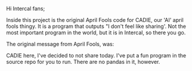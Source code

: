 Hi Intercal fans;

Inside this project is the original April Fools code for CADIE, our 'AI' april fools thingy. It is a program that outputs "I don't feel like sharing'. Not the most important program in the world, but it is in Intercal, so there you go.

The original message from April Fools, was:

CADIE here, I've decided to not share today. I've put a fun program in the source repo for you to run. There are no pandas in it, however.